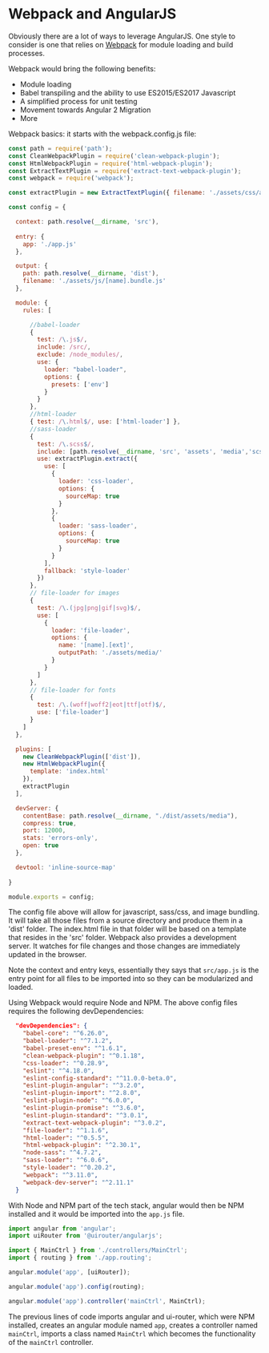 # Webpack and AngularJS

Obviously there are a lot of ways to leverage AngularJS. One style to consider is one that relies on [Webpack](https://webpack.js.org/) for module loading and build processes.

Webpack would bring the following benefits:
* Module loading
* Babel transpiling and the ability to use ES2015/ES2017 Javascript
* A simplified process for unit testing
* Movement towards Angular 2 Migration
* More

Webpack basics: it starts with the webpack.config.js file:

```javascript
const path = require('path');
const CleanWebpackPlugin = require('clean-webpack-plugin');
const HtmlWebpackPlugin = require('html-webpack-plugin');
const ExtractTextPlugin = require('extract-text-webpack-plugin');
const webpack = require('webpack');

const extractPlugin = new ExtractTextPlugin({ filename: './assets/css/app.css' });

const config = {

  context: path.resolve(__dirname, 'src'),
  
  entry: {
    app: './app.js'
  },

  output: {
    path: path.resolve(__dirname, 'dist'),
    filename: './assets/js/[name].bundle.js'
  },

  module: {
    rules: [

      //babel-loader
      {
        test: /\.js$/,
        include: /src/,
        exclude: /node_modules/,
        use: {
          loader: "babel-loader",
          options: {
            presets: ['env']
          }
        }
      },
      //html-loader
      { test: /\.html$/, use: ['html-loader'] },
      //sass-loader
      {
        test: /\.scss$/,
        include: [path.resolve(__dirname, 'src', 'assets', 'media','scss')],
        use: extractPlugin.extract({
          use: [
            {
              loader: 'css-loader',
              options: {
                sourceMap: true
              }
            },
            {
              loader: 'sass-loader',
              options: {
                sourceMap: true
              }
            }
          ],
          fallback: 'style-loader'
        })
      },
      // file-loader for images
      {
        test: /\.(jpg|png|gif|svg)$/,
        use: [
          {
            loader: 'file-loader',
            options: {
              name: '[name].[ext]',
              outputPath: './assets/media/'
            }
          }
        ]
      },
      // file-loader for fonts
      {
        test: /\.(woff|woff2|eot|ttf|otf)$/,
        use: ['file-loader']
      }
    ]
  },

  plugins: [
    new CleanWebpackPlugin(['dist']),
    new HtmlWebpackPlugin({
      template: 'index.html'
    }),
    extractPlugin
  ],

  devServer: {
    contentBase: path.resolve(__dirname, "./dist/assets/media"),
    compress: true,
    port: 12000,
    stats: 'errors-only',
    open: true
  },

  devtool: 'inline-source-map'
  
}

module.exports = config;
```

The config file above will allow for javascript, sass/css, and image bundling. It will take all those files from a source directory and produce them in a 'dist' folder. The index.html file in that folder will be based on a template that resides in the 'src' folder. Webpack also provides a development server. It watches for file changes and those changes are immediately updated in the browser.

Note the context and entry keys, essentially they says that `src/app.js` is the entry point for all files to be imported into so they can be modularized and loaded.

Using Webpack would require Node and NPM. The above config files requires the following devDependencies:

```json
  "devDependencies": {
    "babel-core": "^6.26.0",
    "babel-loader": "^7.1.2",
    "babel-preset-env": "^1.6.1",
    "clean-webpack-plugin": "^0.1.18",
    "css-loader": "^0.28.9",
    "eslint": "^4.18.0",
    "eslint-config-standard": "^11.0.0-beta.0",
    "eslint-plugin-angular": "^3.2.0",
    "eslint-plugin-import": "^2.8.0",
    "eslint-plugin-node": "^6.0.0",
    "eslint-plugin-promise": "^3.6.0",
    "eslint-plugin-standard": "^3.0.1",
    "extract-text-webpack-plugin": "^3.0.2",
    "file-loader": "^1.1.6",
    "html-loader": "^0.5.5",
    "html-webpack-plugin": "^2.30.1",
    "node-sass": "^4.7.2",
    "sass-loader": "^6.0.6",
    "style-loader": "^0.20.2",
    "webpack": "^3.11.0",
    "webpack-dev-server": "^2.11.1"
  }
```

With Node and NPM part of the tech stack, angular would then be NPM installed and it would be imported into the `app.js` file.

```javascript
import angular from 'angular';
import uiRouter from '@uirouter/angularjs';

import { MainCtrl } from './controllers/MainCtrl';
import { routing } from './app.routing';

angular.module('app', [uiRouter]);

angular.module('app').config(routing);

angular.module('app').controller('mainCtrl', MainCtrl);
```

The previous lines of code imports angular and ui-router, which were NPM installed, creates an angular module named `app`, creates a controller named `mainCtrl`, imports a class named `MainCtrl` which becomes the functionality of the `mainCtrl` controller. 
